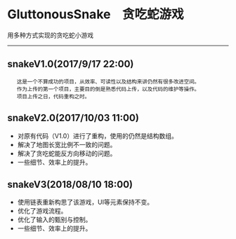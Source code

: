 # GluttonousSnake    贪吃蛇游戏

用多种方式实现的贪吃蛇小游戏
_________________________________

## snakeV1.0(2017/9/17 22:00) <br>

       这是一个不算成功的项目，从效率、可读性以及结构来讲仍然有很多改进空间。
       作为上传的第一个项目，主要目的倒是熟悉代码上传，以及代码的维护等操作。
       项目上传之日，代码重构之时。

## snakeV2.0(2017/10/03 11:00) <br>
* 对原有代码（V1.0）进行了重构，使用的仍然是结构数组。<br>
* 解决了地图长宽比例不一致的问题。<br>
* 解决了贪吃蛇能反方向移动的问题。<br>
* 一些细节、效率上的提升。<br>

## snakeV3(2018/08/10 18:00) <br>
* 使用链表重新构思了该游戏，UI等元素保持不变。<br>
* 优化了游戏流程。<br>
* 优化了输入的甄别与控制。<br>
* 一些细节、效率上的提升。<br>
